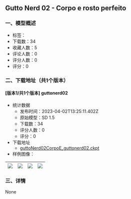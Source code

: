 ## Gutto Nerd 02 - Corpo e rosto perfeito
### 一、模型概述

- 标签：
- 下载数：34
- 收藏人数：5
- 评论人数：0
- 评分人数：0
- 评分：0

### 二、下载地址（共1个版本）

#### [版本1/共1个版本] guttonerd02

- 统计数据
  - 发布时间：2023-04-02T13:25:11.402Z
  - 原始模型：SD 1.5
  - 下载数：34
  - 评分人数：0
  - 评分：0
- 下载地址
  - [guttoNerd02CorpoE_guttonerd02.ckpt](https://civitai.com/api/download/models/33752)
- 样例图像：

| <img src="https://image.civitai.com/xG1nkqKTMzGDvpLrqFT7WA/29eb5ca7-3acb-45c0-cfef-01dce82fe500/width=450/385138.jpeg" /> | <img src="https://image.civitai.com/xG1nkqKTMzGDvpLrqFT7WA/43b9bccb-d530-4627-f621-b5b10e5f1900/width=450/385137.jpeg" /> | <img src="https://image.civitai.com/xG1nkqKTMzGDvpLrqFT7WA/9ce7069f-46aa-4bac-1516-5fa339a7aa00/width=450/385136.jpeg" /> | <img src="https://image.civitai.com/xG1nkqKTMzGDvpLrqFT7WA/d7ec9ec0-d481-4bad-4ae3-2768dee67200/width=450/385135.jpeg" /> |
| ---- | ---- | ---- | ---- |


### 三、详情
None